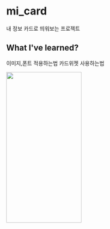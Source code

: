# mi_card

내 정보 카드로 띄워보는 프로젝트

## What I've learned?
이미지,폰트 적용하는법
카드위젯 사용하는법

<img src="https://user-images.githubusercontent.com/47676921/114306899-5dca6e00-9b18-11eb-9462-38a942808b3a.png"  width="200" height="400">
